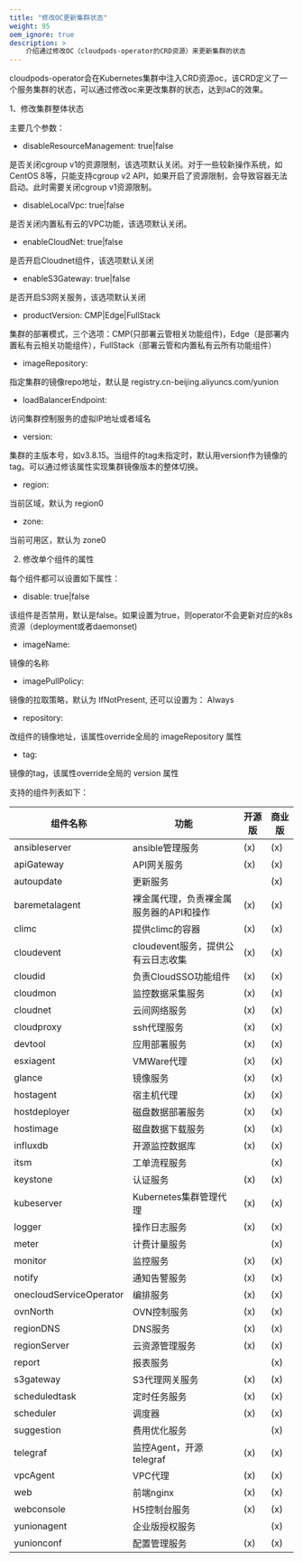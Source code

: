 ```yaml
---
title: "修改OC更新集群状态"
weight: 95
oem_ignore: true
description: >
    介绍通过修改OC（cloudpods-operator的CRD资源）来更新集群的状态
---
```


cloudpods-operator会在Kubernetes集群中注入CRD资源oc，该CRD定义了一个服务集群的状态，可以通过修改oc来更改集群的状态，达到IaC的效果。

1、修改集群整体状态

主要几个参数：

* disableResourceManagement: true|false

是否关闭cgroup v1的资源限制，该选项默认关闭。对于一些较新操作系统，如CentOS 8等，只能支持cgroup v2 API，如果开启了资源限制，会导致容器无法启动。此时需要关闭cgroup v1资源限制。

* disableLocalVpc: true|false

是否关闭内置私有云的VPC功能，该选项默认关闭。

* enableCloudNet: true|false

是否开启Cloudnet组件，该选项默认关闭

* enableS3Gateway: true|false

是否开启S3网关服务，该选项默认关闭

* productVersion: CMP|Edge|FullStack

集群的部署模式，三个选项：CMP(只部署云管相关功能组件)，Edge（是部署内置私有云相关功能组件），FullStack（部署云管和内置私有云所有功能组件）

* imageRepository: <string>

指定集群的镜像repo地址，默认是 registry.cn-beijing.aliyuncs.com/yunion

* loadBalancerEndpoint: <ip>

访问集群控制服务的虚拟IP地址或者域名

* version: <string>

集群的主版本号，如v3.8.15。当组件的tag未指定时，默认用version作为镜像的tag。可以通过修该属性实现集群镜像版本的整体切换。

* region: <string>

当前区域，默认为 region0

* zone: <string>

当前可用区，默认为 zone0


2. 修改单个组件的属性

每个组件都可以设置如下属性：

* disable: true|false

该组件是否禁用，默认是false。如果设置为true，则operator不会更新对应的k8s资源（deployment或者daemonset)

* imageName: <string>

镜像的名称

* imagePullPolicy: <string>

镜像的拉取策略，默认为 IfNotPresent, 还可以设置为： Always

* repository: <string>

改组件的镜像地址，该属性override全局的 imageRepository 属性

* tag: <string>

镜像的tag，该属性override全局的 version 属性


支持的组件列表如下：

| 组件名称                 | 功能                               | 开源版 | 商业版 |
|-------------------------|-----------------------------------|-------|-------|
| ansibleserver           | ansible管理服务                    |  (x)  |  (x)  |
| apiGateway              | API网关服务                        |  (x)  |  (x)  |
| autoupdate              | 更新服务                           |       |  (x)  |
| baremetalagent          | 裸金属代理，负责裸金属服务器的API和操作 |  (x)  |  (x)  |
| climc                   | 提供climc的容器                     | (x)  | (x)   |
| cloudevent              | cloudevent服务，提供公有云日志收集    | (x)  | (x)   |
| cloudid                 | 负责CloudSSO功能组件                | (x)  | (x)   |
| cloudmon                | 监控数据采集服务                     | (x)  | (x)   |
| cloudnet                | 云间网络服务                        | (x)  | (x)   |
| cloudproxy              | ssh代理服务                        | (x)  | (x)   |
| devtool                 | 应用部署服务                        | (x)  | (x)   |
| esxiagent               | VMWare代理                         | (x)  | (x)  |
| glance                  | 镜像服务                            | (x)  | (x)  |
| hostagent               | 宿主机代理                          | (x)   | (x) |
| hostdeployer            | 磁盘数据部署服务                     | (x)   | (x) |
| hostimage               | 磁盘数据下载服务                     | (x)   | (x) |
| influxdb                | 开源监控数据库                       | (x)   | (x) |
| itsm                    | 工单流程服务                        |       | (x) |
| keystone                | 认证服务                           | (x)  | (x) |
| kubeserver              | Kubernetes集群管理代理              | (x)  | (x) |
| logger                  | 操作日志服务                        | (x)  | (x) |
| meter                   | 计费计量服务                        |      | (x) |
| monitor                 | 监控服务                           | (x)  | (x) |
| notify                  | 通知告警服务                        | (x)  | (x) |
| onecloudServiceOperator | 编排服务                           | (x)  | (x) |
| ovnNorth                | OVN控制服务                        | (x)  | (x) |
| regionDNS               | DNS服务                           | (x)  | (x) |
| regionServer            | 云资源管理服务                      | (x)  | (x) |
| report                  | 报表服务                           |      | (x) |
| s3gateway               | S3代理网关服务                      | (x)  | (x) |
| scheduledtask           | 定时任务服务                        | (x)  | (x) |
| scheduler               | 调度器                             | (x)  | (x) |
| suggestion              | 费用优化服务                        |      | (x) |
| telegraf                | 监控Agent，开源telegraf             | (x) | (x)  |
| vpcAgent                | VPC代理                            | (x) | (x)  |
| web                     | 前端nginx                          | (x) | (x)  |
| webconsole              | H5控制台服务                        | (x) | (x)  |
| yunionagent             | 企业版授权服务                       |     | (x)  |
| yunionconf              | 配置管理服务                         | (x) | (x)  |
